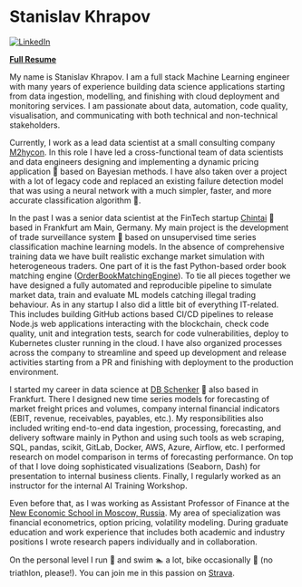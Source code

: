 # Stanislav Khrapov

[![LinkedIn](https://img.shields.io/badge/linkedin-%230077B5.svg?style=for-the-badge&logo=linkedin&logoColor=white)](https://www.linkedin.com/in/khrapovs/)

[**Full Resume**](https://khrapovs.github.io/_static/Stanislav_Khrapov_CV.pdf)

My name is Stanislav Khrapov.
I am a full stack Machine Learning engineer with many years of experience building data science applications starting from data ingestion, modelling, and finishing with cloud deployment and monitoring services.
I am passionate about data, automation, code quality, visualisation, and communicating with both technical and non-technical stakeholders.

Currently, I work as a lead data scientist at a small consulting company [M2hycon](https://www.m2hycon.de/).
In this role I have led a cross-functional team of data scientists and data engineers designing and implementing a dynamic pricing application :money_with_wings: based on Bayesian methods.
I have also taken over a project with a lot of legacy code and replaced an existing failure detection model that was using a neural network with a much simpler, faster, and more accurate classification algorithm :crystal_ball:.

In the past I was a senior data scientist at the FinTech startup [Chintai](https://chintai.io/) :bank: based in Frankfurt am Main, Germany.
My main project is the development of trade surveillance system :traffic_light: based on unsupervised time series classification machine learning models.
In the absence of comprehensive training data we have built realistic exchange market simulation with heterogeneous traders.
One part of it is the fast Python-based order book matching engine ([OrderBookMatchingEngine](https://github.com/khrapovs/OrderBookMatchingEngine)).
To tie all pieces together we have designed a fully automated and reproducible pipeline to simulate market data, train and evaluate ML models catching illegal trading behaviour.
As in any startup I also did a little bit of everything IT-related.
This includes building GitHub actions based CI/CD pipelines to release Node.js web applications interacting with the blockchain, check code quality, unit and integration tests, search for code vulnerabilities, deploy to Kubernetes cluster running in the cloud.
I have also organized processes across the company to streamline and speed up development and release activities starting from a PR and finishing with deployment to the production environment.

I started my career in data science at [DB Schenker](https://www.dbschenker.com/global) :ship: also based in Frankfurt.
There I designed new time series models for forecasting of market freight prices and volumes, company internal financial indicators (EBIT, revenue, receivables, payables, etc.).
My responsibilities also included writing end-to-end data ingestion, processing, forecasting, and delivery software mainly in Python and using such tools as web scraping, SQL, pandas, scikit, GitLab, Docker, AWS, Azure, Airflow, etc.
I performed research on model comparison in terms of forecasting performance.
On top of that I love doing sophisticated visualizations (Seaborn, Dash) for presentation to internal business clients.
Finally, I regularly worked as an instructor for the internal AI Training Workshop.

Even before that, as I was working as Assistant Professor of Finance at the [New Economic School in Moscow, Russia](http://www.nes.ru/en/home/).
My area of specialization was financial econometrics, option pricing, volatility modeling.
During graduate education and work experience that includes both academic and industry positions I wrote research papers individually and in collaboration.

On the personal level I run :runner: and swim :swimmer: a lot, bike occasionally :bicyclist: (no triathlon, please!).
You can join me in this passion on [Strava](https://www.strava.com/athletes/6131284).

